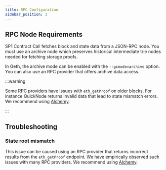 ```yaml
---
title: RPC Configuration
sidebar_position: 3
---
```


## RPC Node Requirements

SP1 Contract Call fetches block and state data from a JSON-RPC node. You must use an archive node which preserves historical intermediate trie nodes needed for fetching storage proofs.

In Geth, the archive mode can be enabled with the `--gcmode=archive` option. You can also use an RPC provider that offers archive data access.

:::warning

Some RPC providers have issues with `eth_getProof` on older blocks. For instance QuickNode returns invalid data that lead to state mismatch errors. We recommend using [Alchemy](https://www.alchemy.com/).

:::

## Troubleshooting

### State root mismatch

This issue can be caused using an RPC provider that returns incorrect results from the `eth_getProof` endpoint. We have empirically observed such issues with many RPC providers. We recommend using [Alchemy](https://www.alchemy.com/).